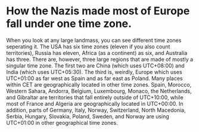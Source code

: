 # How the Nazis made most of Europe fall under one time zone.
When you look at any large landmass, you can see different time zones seperating it. The USA has six time zones (eleven if you also count territories), Russia has eleven, Africa (as a continent) as six, and Australia has three. There are, however, three large regions that are made of mostly a singular time zone. The first two are China (which uses UTC+08:00) and India (which uses UTC+05:30). The third is, weirdly, Europe which uses UTC+01:00 as far west as Spain and as far east as Poland.
Many places within CET are geographically located in other time zones. Spain, Morocco, Western Sahara, Andorra, Belgium, Luxembourg, Monaco, the Netherlands, and Gibraltar are territories that fall entirely outside of UTC+10:00, while most of France and Algeria are geographically located in UTC+00:00. In addition, parts of Germany, Italy, Norway, Switzerland, North Macedonia, Serbia, Hungary, Slovakia, Poland, Sweden, and Norway are using UTC+01:00 in other geographical time zones.

